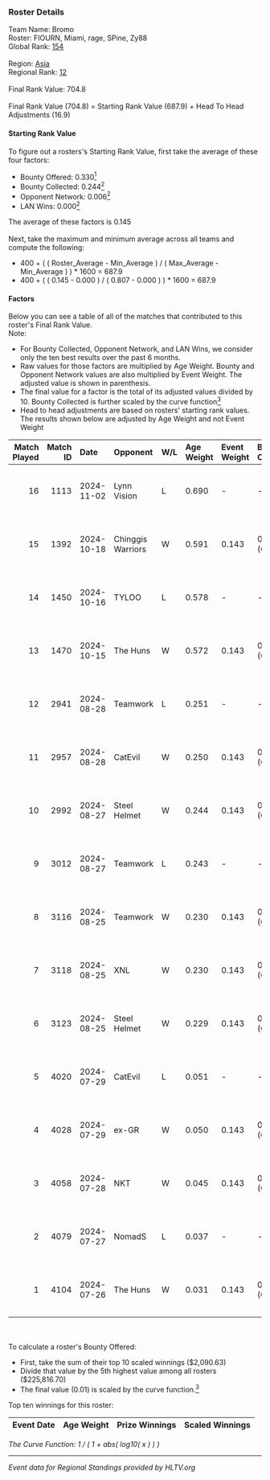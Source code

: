 ### Roster Details<br />
Team Name: Bromo<br />
Roster: FIOURN, Miami, rage, SPine, Zy88<br />
Global Rank: [154](../../standings_global_2025_01_17.md)<br />
<br />
Region: [Asia]( ../../standings_asia_2025_01_17.md)<br />
Regional Rank: [12]( ../../standings_asia_2025_01_17.md)<br />
<br />
Final Rank Value:  704.8<br />
<br />
Final Rank Value (704.8) = Starting Rank Value (687.9) + Head To Head Adjustments (16.9)<br />

#### Starting Rank Value<br />
To figure out a rosters's Starting Rank Value, first take the average of these four factors:<br />
- Bounty Offered: 0.330[<sup>1</sup>](#table2)
- Bounty Collected: 0.244[<sup>2</sup>](#table1)
- Opponent Network: 0.006[<sup>2</sup>](#table1)
- LAN Wins: 0.000[<sup>2</sup>](#table1)

The average of these factors is 0.145<br />
<br />
Next, take the maximum and minimum average across all teams and compute the following:<br />
- 400 + ( ( Roster_Average - Min_Average ) / ( Max_Average - Min_Average ) ) * 1600 = 687.9
- 400 + ( ( 0.145 - 0.000 ) / ( 0.807 - 0.000 ) ) * 1600 = 687.9


#### Factors<br />
Below you can see a table of all of the matches that contributed to this roster's Final Rank Value.<br />
Note:<br />

- For Bounty Collected, Opponent Network, and LAN Wins, we consider only the ten best results over the past 6 months.
- Raw values for those factors are multiplied by Age Weight. Bounty and Opponent Network values are also multiplied by Event Weight. The adjusted value is shown in parenthesis.
- The final value for a factor is the total of its adjusted values divided by 10. Bounty Collected is further scaled by the curve function[<sup>3</sup>](#curveFunction)
- Head to head adjustments are based on rosters' starting rank values. The results shown below are adjusted by Age Weight and not Event Weight
<span id="table1"></span><br />


| Match Played | Match ID | Date       | Opponent          | W/L | Age Weight | Event Weight | Bounty Collected | Opponent Network | LAN Wins  | H2H Adj. | Roster                           |
| -: | -: | :- | :- | :- | :- | :- | :- | :- | :- | -: | :- |
|           16 |     1113 | 2024-11-02 | Lynn Vision       | L   | 0.690      | -            | -                | -                | -         |    -4.26 | FIOURN, Miami, rage, SPine, Zy88 |
|           15 |     1392 | 2024-10-18 | Chinggis Warriors | W   | 0.591      | 0.143        | 0.039 (0.003)    | 0.312 (0.026)    | 0 (0.000) |    14.43 | FIOURN, Miami, rage, SPine, Zy88 |
|           14 |     1450 | 2024-10-16 | TYLOO             | L   | 0.578      | -            | -                | -                | -         |    -4.92 | FIOURN, Miami, rage, SPine, Zy88 |
|           13 |     1470 | 2024-10-15 | The Huns          | W   | 0.572      | 0.143        | 0.056 (0.005)    | 0.355 (0.029)    | 0 (0.000) |    15.76 | FIOURN, Miami, rage, SPine, Zy88 |
|           12 |     2941 | 2024-08-28 | Teamwork          | L   | 0.251      | -            | -                | -                | -         |    -5.79 | FIOURN, Miami, rage, SPine, Zy88 |
|           11 |     2957 | 2024-08-28 | CatEvil           | W   | 0.250      | 0.143        | 0.000 (0.000)    | 0.151 (0.005)    | 0 (0.000) |     2.47 | FIOURN, Miami, rage, SPine, Zy88 |
|           10 |     2992 | 2024-08-27 | Steel Helmet      | W   | 0.244      | 0.143        | 0.000 (0.000)    | 0.011 (0.000)    | 0 (0.000) |     1.29 | FIOURN, Miami, rage, SPine, Zy88 |
|            9 |     3012 | 2024-08-27 | Teamwork          | L   | 0.243      | -            | -                | -                | -         |    -5.69 | FIOURN, Miami, rage, SPine, Zy88 |
|            8 |     3116 | 2024-08-25 | Teamwork          | W   | 0.230      | 0.143        | 0.000 (0.000)    | 0.048 (0.002)    | 0 (0.000) |     1.87 | FIOURN, Miami, rage, SPine, Zy88 |
|            7 |     3118 | 2024-08-25 | XNL               | W   | 0.230      | 0.143        | 0.000 (0.000)    | 0.024 (0.001)    | 0 (0.000) |     1.22 | FIOURN, Miami, rage, SPine, Zy88 |
|            6 |     3123 | 2024-08-25 | Steel Helmet      | W   | 0.229      | 0.143        | 0.000 (0.000)    | 0.011 (0.000)    | 0 (0.000) |     1.20 | FIOURN, Miami, rage, SPine, Zy88 |
|            5 |     4020 | 2024-07-29 | CatEvil           | L   | 0.051      | -            | -                | -                | -         |    -1.11 | FIOURN, Miami, rage, SPine, Zy88 |
|            4 |     4028 | 2024-07-29 | ex-GR             | W   | 0.050      | 0.143        | 0.028 (0.000)    | 0.129 (0.001)    | 0 (0.000) |     0.93 | FIOURN, Miami, rage, SPine, Zy88 |
|            3 |     4058 | 2024-07-28 | NKT               | W   | 0.045      | 0.143        | 0.000 (0.000)    | 0.000 (0.000)    | 0 (0.000) |     0.23 | FIOURN, Miami, rage, SPine, Zy88 |
|            2 |     4079 | 2024-07-27 | NomadS            | L   | 0.037      | -            | -                | -                | -         |    -0.88 | FIOURN, Miami, rage, SPine, Zy88 |
|            1 |     4104 | 2024-07-26 | The Huns          | W   | 0.031      | 0.143        | 0.000 (0.000)    | 0.000 (0.000)    | 0 (0.000) |     0.16 | FIOURN, Miami, rage, SPine, Zy88 |

<br />
<span id="table2"></span><br />
To calculate a roster's Bounty Offered:<br />

- First, take the sum of their top 10 scaled winnings ($2,090.63)
- Divide that value by the 5th highest value among all rosters ($225,816.70)
- The final value (0.01) is scaled by the curve function.[<sup>3</sup>](#curveFunction)

Top ten winnings for this roster:<br />

| Event Date | Age Weight | Prize Winnings | Scaled Winnings |
| :- | -: | :- | :- |


<span id="curveFunction"></span>_The Curve Function: 1 / ( 1 + abs( log10( x ) ) )_<br />

---
_Event data for Regional Standings provided by HLTV.org_<br />
